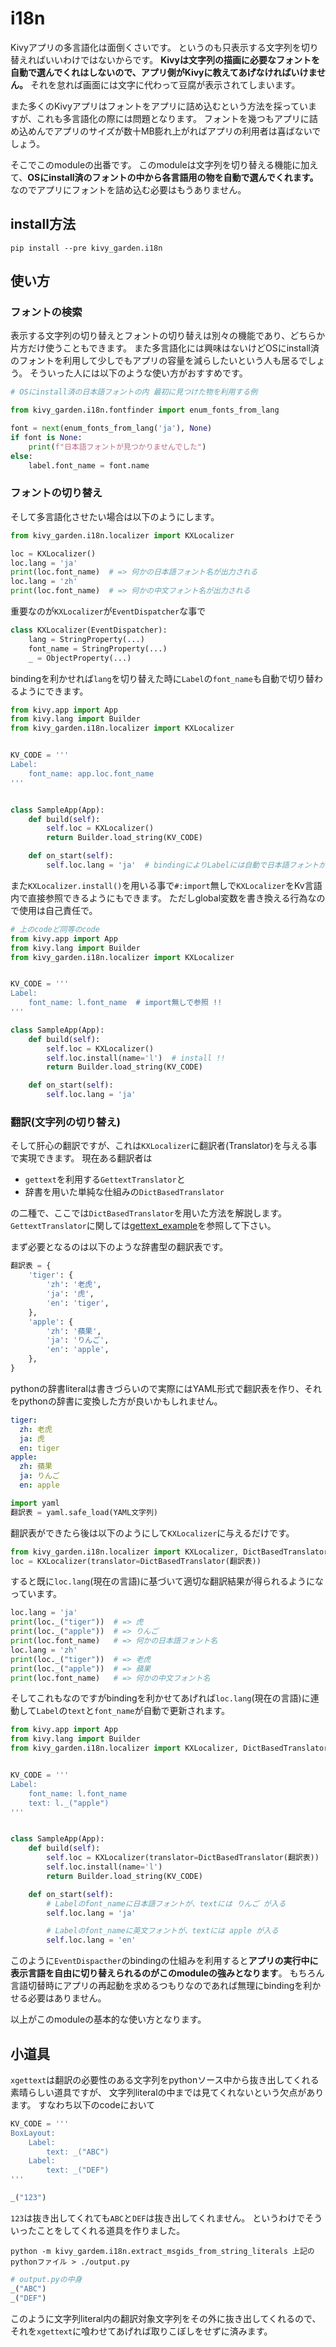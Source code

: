 # i18n

Kivyアプリの多言語化は面倒くさいです。
というのも只表示する文字列を切り替えればいいわけではないからです。
**Kivyは文字列の描画に必要なフォントを自動で選んでくれはしないので、アプリ側がKivyに教えてあげなければいけません。**
それを怠れば画面には文字に代わって豆腐が表示されてしまいます。

また多くのKivyアプリはフォントをアプリに詰め込むという方法を採っていますが、これも多言語化の際には問題となります。
フォントを幾つもアプリに詰め込めんでアプリのサイズが数十MB膨れ上がればアプリの利用者は喜ばないでしょう。

そこでこのmoduleの出番です。
このmoduleは文字列を切り替える機能に加えて、**OSにinstall済のフォントの中から各言語用の物を自動で選んでくれます。**
なのでアプリにフォントを詰め込む必要はもうありません。

## install方法

```
pip install --pre kivy_garden.i18n
```

## 使い方

### フォントの検索

表示する文字列の切り替えとフォントの切り替えは別々の機能であり、どちらか片方だけ使うこともできます。
また多言語化には興味はないけどOSにinstall済のフォントを利用して少しでもアプリの容量を減らしたいという人も居るでしょう。
そういった人には以下のような使い方がおすすめです。


```python
# OSにinstall済の日本語フォントの内 最初に見つけた物を利用する例

from kivy_garden.i18n.fontfinder import enum_fonts_from_lang

font = next(enum_fonts_from_lang('ja'), None)
if font is None:
    print(f"日本語フォントが見つかりませんでした")
else:
    label.font_name = font.name
```

### フォントの切り替え

そして多言語化させたい場合は以下のようにします。

```python
from kivy_garden.i18n.localizer import KXLocalizer

loc = KXLocalizer()
loc.lang = 'ja'
print(loc.font_name)  # => 何かの日本語フォント名が出力される
loc.lang = 'zh'
print(loc.font_name)  # => 何かの中文フォント名が出力される
```

重要なのが`KXLocalizer`が`EventDispatcher`な事で

```python
class KXLocalizer(EventDispatcher):
    lang = StringProperty(...)
    font_name = StringProperty(...)
    _ = ObjectProperty(...)
```

bindingを利かせれば`lang`を切り替えた時に`Label`の`font_name`も自動で切り替わるようにできます。

```python
from kivy.app import App
from kivy.lang import Builder
from kivy_garden.i18n.localizer import KXLocalizer


KV_CODE = '''
Label:
    font_name: app.loc.font_name
'''


class SampleApp(App):
    def build(self):
        self.loc = KXLocalizer()
        return Builder.load_string(KV_CODE)

    def on_start(self):
        self.loc.lang = 'ja'  # bindingによりLabelには自動で日本語フォントが適用される
```

また`KXLocalizer.install()`を用いる事で`#:import`無しで`KXLocalizer`をKv言語内で直接参照できるようにもできます。
ただしglobal変数を書き換える行為なので使用は自己責任で。

```python
# 上のcodeど同等のcode
from kivy.app import App
from kivy.lang import Builder
from kivy_garden.i18n.localizer import KXLocalizer


KV_CODE = '''
Label:
    font_name: l.font_name  # import無しで参照 !!
'''

class SampleApp(App):
    def build(self):
        self.loc = KXLocalizer()
        self.loc.install(name='l')  # install !!
        return Builder.load_string(KV_CODE)

    def on_start(self):
        self.loc.lang = 'ja'
```

### 翻訳(文字列の切り替え)

そして肝心の翻訳ですが、これは`KXLocalizer`に翻訳者(Translator)を与える事で実現できます。
現在ある翻訳者は

- `gettext`を利用する`GettextTranslator`と
- 辞書を用いた単純な仕組みの`DictBasedTranslator`

の二種で、ここでは`DictBasedTranslator`を用いた方法を解説します。
`GettextTranslator`に関しては[gettext_example](https://github.com/gottadiveintopython/i18n/blob/main/examples/gettext_example.py)を参照して下さい。

まず必要となるのは以下のような辞書型の翻訳表です。

```python
翻訳表 = {
    'tiger': {
        'zh': '老虎',
        'ja': '虎',
        'en': 'tiger',
    },
    'apple': {
        'zh': '蘋果',
        'ja': 'りんご',
        'en': 'apple',
    },
}
```

pythonの辞書literalは書きづらいので実際にはYAML形式で翻訳表を作り、それをpythonの辞書に変換した方が良いかもしれません。

```yaml
tiger:
  zh: 老虎
  ja: 虎
  en: tiger
apple:
  zh: 蘋果
  ja: りんご
  en: apple
```

```python
import yaml
翻訳表 = yaml.safe_load(YAML文字列)
```

翻訳表ができたら後は以下のようにして`KXLocalizer`に与えるだけです。

```python
from kivy_garden.i18n.localizer import KXLocalizer, DictBasedTranslator
loc = KXLocalizer(translator=DictBasedTranslator(翻訳表))
```

すると既に`loc.lang`(現在の言語)に基づいて適切な翻訳結果が得られるようになっています。

```python
loc.lang = 'ja'
print(loc._("tiger"))  # => 虎
print(loc._("apple"))  # => りんご
print(loc.font_name)   # => 何かの日本語フォント名
loc.lang = 'zh'
print(loc._("tiger"))  # => 老虎
print(loc._("apple"))  # => 蘋果
print(loc.font_name)   # => 何かの中文フォント名
```

そしてこれもなのですがbindingを利かせてあげれば`loc.lang`(現在の言語)に連動して`Label`の`text`と`font_name`が自動で更新されます。

```python
from kivy.app import App
from kivy.lang import Builder
from kivy_garden.i18n.localizer import KXLocalizer, DictBasedTranslator


KV_CODE = '''
Label:
    font_name: l.font_name
    text: l._("apple")
'''


class SampleApp(App):
    def build(self):
        self.loc = KXLocalizer(translator=DictBasedTranslator(翻訳表))
        self.loc.install(name='l')
        return Builder.load_string(KV_CODE)

    def on_start(self):
        # Labelのfont_nameに日本語フォントが、textには りんご が入る
        self.loc.lang = 'ja'

        # Labelのfont_nameに英文フォントが、textには apple が入る
        self.loc.lang = 'en'
```

このように`EventDispacther`のbindingの仕組みを利用すると**アプリの実行中に表示言語を自由に切り替えられるのがこのmoduleの強みとなります**。
もちろん言語切替時にアプリの再起動を求めるつもりなのであれば無理にbindingを利かせる必要はありません。

以上がこのmoduleの基本的な使い方となります。

## 小道具

`xgettext`は翻訳の必要性のある文字列をpythonソース中から抜き出してくれる素晴らしい道具ですが、
文字列literalの中までは見てくれないという欠点があります。
すなわち以下のcodeにおいて

```python
KV_CODE = '''
BoxLayout:
    Label:
        text: _("ABC")
    Label:
        text: _("DEF")
'''

_("123")
```

`123`は抜き出してくれても`ABC`と`DEF`は抜き出してくれません。
というわけでそういったことをしてくれる道具を作りました。

```
python -m kivy_gardem.i18n.extract_msgids_from_string_literals 上記のpythonファイル > ./output.py
```

```python
# output.pyの中身
_("ABC")
_("DEF")
```

このように文字列literal内の翻訳対象文字列をその外に抜き出してくれるので、
それを`xgettext`に喰わせてあげれば取りこぼしをせずに済みます。
